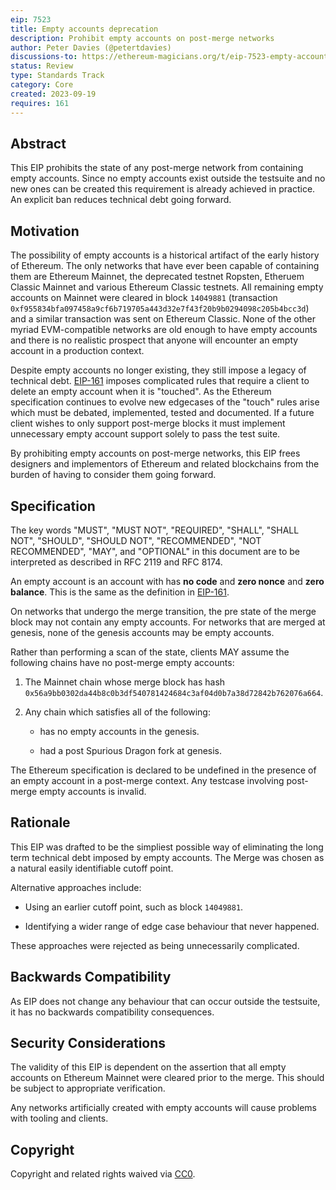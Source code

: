```yaml
---
eip: 7523
title: Empty accounts deprecation
description: Prohibit empty accounts on post-merge networks
author: Peter Davies (@petertdavies)
discussions-to: https://ethereum-magicians.org/t/eip-7523-empty-accounts-deprecation/15870
status: Review
type: Standards Track
category: Core
created: 2023-09-19
requires: 161
---
```


## Abstract

This EIP prohibits the state of any post-merge network from containing empty accounts. Since no empty accounts exist outside the testsuite and no new ones can be created this requirement is already achieved in practice. An explicit ban reduces technical debt going forward.

## Motivation

The possibility of empty accounts is a historical artifact of the early history of Ethereum. The only networks that have ever been capable of containing them are Ethereum Mainnet, the deprecated testnet Ropsten, Etheruem Classic Mainnet and various Ethereum Classic testnets. All remaining empty accounts on Mainnet were cleared in block `14049881` (transaction `0xf955834bfa097458a9cf6b719705a443d32e7f43f20b9b0294098c205b4bcc3d`) and a similar transaction was sent on Ethereum Classic. None of the other myriad EVM-compatible networks are old enough to have empty accounts and there is no realistic prospect that anyone will encounter an empty account in a production context.

Despite empty accounts no longer existing, they still impose a legacy of technical debt. [EIP-161](./eip-161.md) imposes complicated rules that require a client to delete an empty account when it is "touched". As the Ethereum specification continues to evolve new edgecases of the "touch" rules arise which must be debated, implemented, tested and documented. If a future client wishes to only support post-merge blocks it must implement unnecessary empty account support solely to pass the test suite.

By prohibiting empty accounts on post-merge networks, this EIP frees designers and implementors of Ethereum and related blockchains from the burden of having to consider them going forward.

## Specification

The key words "MUST", "MUST NOT", "REQUIRED", "SHALL", "SHALL NOT", "SHOULD", "SHOULD NOT", "RECOMMENDED", "NOT RECOMMENDED", "MAY", and "OPTIONAL" in this document are to be interpreted as described in RFC 2119 and RFC 8174.

An empty account is an account with has **no code** and **zero nonce** and **zero balance**. This is the same as the definition in [EIP-161](./eip-161.md).

On networks that undergo the merge transition, the pre state of the merge block may not contain any empty accounts. For networks that are merged at genesis, none of the genesis accounts may be empty accounts.

Rather than performing a scan of the state, clients MAY assume the following chains have no post-merge empty accounts:

1. The Mainnet chain whose merge block has hash `0x56a9bb0302da44b8c0b3df540781424684c3af04d0b7a38d72842b762076a664`.

2. Any chain which satisfies all of the following:

    - has no empty accounts in the genesis.

    - had a post Spurious Dragon fork at genesis.
  
The Ethereum specification is declared to be undefined in the presence of an empty account in a post-merge context. Any testcase involving post-merge empty accounts is invalid.

## Rationale

This EIP was drafted to be the simpliest possible way of eliminating the long term technical debt imposed by empty accounts. The Merge was chosen as a natural easily identifiable cutoff point.

Alternative approaches include:

- Using an earlier cutoff point, such as block `14049881`.

- Identifying a wider range of edge case behaviour that never happened.

These approaches were rejected as being unnecessarily complicated.

## Backwards Compatibility

As EIP does not change any behaviour that can occur outside the testsuite, it has no backwards compatibility consequences.

## Security Considerations

The validity of this EIP is dependent on the assertion that all empty accounts on Ethereum Mainnet were cleared prior to the merge. This should be subject to appropriate verification.

Any networks artificially created with empty accounts will cause problems with tooling and clients.

## Copyright

Copyright and related rights waived via [CC0](../LICENSE.md).
